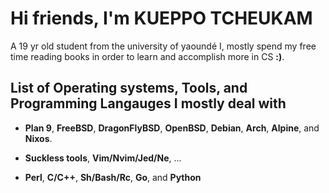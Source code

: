 # Hi friends, I'm KUEPPO TCHEUKAM
A 19 yr old student from the university of yaoundé I, mostly spend my free time reading books in order to learn and accomplish more in CS **:)**.

## List of Operating systems, Tools, and Programming Langauges I mostly deal with

- **Plan 9**, **FreeBSD**, **DragonFlyBSD**, **OpenBSD**, **Debian**, **Arch**, **Alpine**, and **Nixos**.

- **Suckless tools**, **Vim/Nvim/Jed/Ne**, ...

- **Perl**, **C/C++**, **Sh/Bash/Rc**, **Go**, and **Python**
